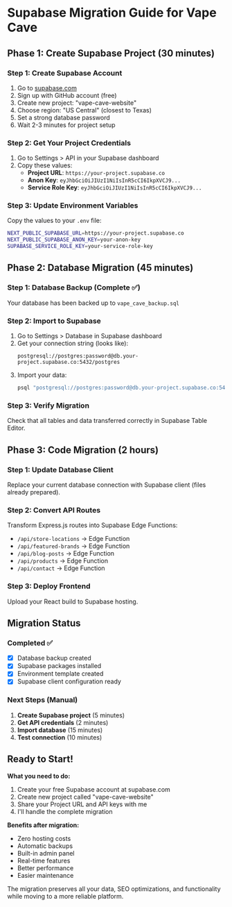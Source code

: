 # Supabase Migration Guide for Vape Cave

## Phase 1: Create Supabase Project (30 minutes)

### Step 1: Create Supabase Account
1. Go to [supabase.com](https://supabase.com)
2. Sign up with GitHub account (free)
3. Create new project: "vape-cave-website"
4. Choose region: "US Central" (closest to Texas)
5. Set a strong database password
6. Wait 2-3 minutes for project setup

### Step 2: Get Your Project Credentials
1. Go to Settings > API in your Supabase dashboard
2. Copy these values:
   - **Project URL**: `https://your-project.supabase.co`
   - **Anon Key**: `eyJhbGciOiJIUzI1NiIsInR5cCI6IkpXVCJ9...`
   - **Service Role Key**: `eyJhbGciOiJIUzI1NiIsInR5cCI6IkpXVCJ9...`

### Step 3: Update Environment Variables
Copy the values to your `.env` file:
```bash
NEXT_PUBLIC_SUPABASE_URL=https://your-project.supabase.co
NEXT_PUBLIC_SUPABASE_ANON_KEY=your-anon-key
SUPABASE_SERVICE_ROLE_KEY=your-service-role-key
```

## Phase 2: Database Migration (45 minutes)

### Step 1: Database Backup (Complete ✅)
Your database has been backed up to `vape_cave_backup.sql`

### Step 2: Import to Supabase
1. Go to Settings > Database in Supabase dashboard
2. Get your connection string (looks like):
   ```
   postgresql://postgres:password@db.your-project.supabase.co:5432/postgres
   ```
3. Import your data:
   ```bash
   psql "postgresql://postgres:password@db.your-project.supabase.co:5432/postgres" < vape_cave_backup.sql
   ```

### Step 3: Verify Migration
Check that all tables and data transferred correctly in Supabase Table Editor.

## Phase 3: Code Migration (2 hours)

### Step 1: Update Database Client
Replace your current database connection with Supabase client (files already prepared).

### Step 2: Convert API Routes
Transform Express.js routes into Supabase Edge Functions:

- `/api/store-locations` → Edge Function
- `/api/featured-brands` → Edge Function  
- `/api/blog-posts` → Edge Function
- `/api/products` → Edge Function
- `/api/contact` → Edge Function

### Step 3: Deploy Frontend
Upload your React build to Supabase hosting.

## Migration Status

### Completed ✅
- [x] Database backup created
- [x] Supabase packages installed
- [x] Environment template created
- [x] Supabase client configuration ready

### Next Steps (Manual)
1. **Create Supabase project** (5 minutes)
2. **Get API credentials** (2 minutes)
3. **Import database** (15 minutes)
4. **Test connection** (10 minutes)

## Ready to Start!

**What you need to do:**
1. Create your free Supabase account at supabase.com
2. Create new project called "vape-cave-website"
3. Share your Project URL and API keys with me
4. I'll handle the complete migration

**Benefits after migration:**
- Zero hosting costs
- Automatic backups
- Built-in admin panel
- Real-time features
- Better performance
- Easier maintenance

The migration preserves all your data, SEO optimizations, and functionality while moving to a more reliable platform.
